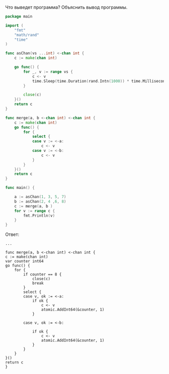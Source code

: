 Что выведет программа? Объяснить вывод программы.

```go
package main

import (
	"fmt"
	"math/rand"
	"time"
)

func asChan(vs ...int) <-chan int {
	c := make(chan int)

	go func() {
		for _, v := range vs {
			c <- v
			time.Sleep(time.Duration(rand.Intn(1000)) * time.Millisecond)
		}

		close(c)
	}()
	return c
}

func merge(a, b <-chan int) <-chan int {
	c := make(chan int)
	go func() {
		for {
			select {
			case v := <-a:
				c <- v
			case v := <-b:
				c <- v
			}
		}
	}()
	return c
}

func main() {

	a := asChan(1, 3, 5, 7)
	b := asChan(2, 4 ,6, 8)
	c := merge(a, b )
	for v := range c {
		fmt.Println(v)
	}
}
```

Ответ:
```
...

```
    func merge(a, b <-chan int) <-chan int {
	c := make(chan int)
	var counter int64
	go func() {
		for {
			if counter == 8 {
				close(c)
				break
			}
			select {
			case v, ok := <-a:
				if ok {
					c <- v
					atomic.AddInt64(&counter, 1)
				}

			case v, ok := <-b:

				if ok {
					c <- v
					atomic.AddInt64(&counter, 1)
				}
			}
		}
	}()
	return c
    }
